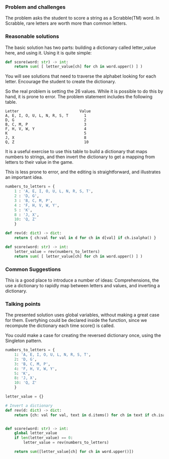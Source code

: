 ### Problem and challenges

The problem asks the student to score a string as a Scrabble(TM) word.
In Scrabble, rare letters are worth more than common letters.

### Reasonable solutions
	
The basic solution has two parts: building a dictionary called
letter_value here, and using it. Using it is quite simple:

```python
def score(word: str) -> int:
    return sum( [ letter_value[ch] for ch in word.upper() ] )
```

You will see solutions that need to traverse
the alphabet looking for each letter.  Encourage the student to create the dictionary.  

So the real problem is setting the 26 values.
While it is possible to do this by hand, it is prone to error.
The problem statement includes the following table.

```text
Letter                           Value
A, E, I, O, U, L, N, R, S, T       1
D, G                               2
B, C, M, P                         3
F, H, V, W, Y                      4
K                                  5
J, X                               8
Q, Z                               10
```

It is a useful exercise to use this table to build a dictionary that 
maps numbers to strings, and then invert the dictionary
to get a mapping from letters to their value in the game.

This is less prone to error, and the editing is straightforward, 
and illustrates an important idea.

```python
numbers_to_letters = {
    1 : 'A, E, I, O, U, L, N, R, S, T',
    2 : 'D, G',
    3 : 'B, C, M, P',
    4 : 'F, H, V, W, Y',
    5 : 'K',
    8 : 'J, X',
    10: 'Q, Z'
    }

def rev(d: dict) -> dict:
    return { ch:val for val in d for ch in d[val] if ch.isalpha() }

def score(word: str) -> int:
    letter_value = rev(numbers_to_letters)
    return sum( [ letter_value[ch] for ch in word.upper() ] )
```

### Common Suggestions

This is a good place to introduce a number of ideas:
Comprehensions, the use a dictionary to rapidly 
map between letters and values, and inverting a dictionary. 


### Talking points

The presented solution uses global variables, 
without making a great case for them. 
Evertyhing could be declared inside the function,
since we recompute the dictionary each time score() is called.

You could make a case for creating the reversed dictionary once,
using the Singleton pattern.  

```python
numbers_to_letters = {
    1: 'A, E, I, O, U, L, N, R, S, T',
    2: 'D, G',
    3: 'B, C, M, P',
    4: 'F, H, V, W, Y',
    5: 'K',
    8: 'J, X',
    10: 'Q, Z'
    }

letter_value = {}

# Invert a dictionary
def rev(d: dict) -> dict:
    return {ch: val for val, text in d.items() for ch in text if ch.isalpha()}


def score(word: str) -> int:
    global letter_value
    if len(letter_value) == 0:
        letter_value = rev(numbers_to_letters)

    return sum([letter_value[ch] for ch in word.upper()])
```
